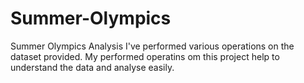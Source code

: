 # Summer-Olympics
Summer Olympics Analysis
I've performed various operations on the dataset provided.
My performed operatins om this project help to understand the data and analyse easily.
